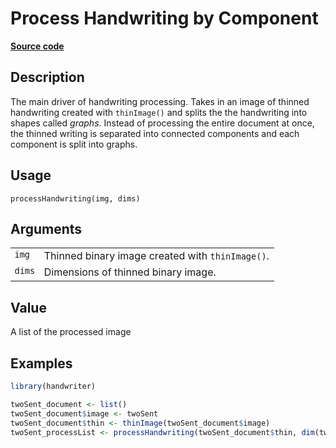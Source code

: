 

# Process Handwriting by Component

[**Source code**](https://github.com/CSAFE-ISU/handwriter/tree/176-automatic-documentation/R/#L)

## Description

The main driver of handwriting processing. Takes in an image of thinned
handwriting created with <code>thinImage()</code> and splits the the
handwriting into shapes called <em>graphs</em>. Instead of processing
the entire document at once, the thinned writing is separated into
connected components and each component is split into graphs.

## Usage

<pre><code class='language-R'>processHandwriting(img, dims)
</code></pre>

## Arguments

<table>
<tr>
<td style="white-space: nowrap; font-family: monospace; vertical-align: top">
<code id="img">img</code>
</td>
<td>
Thinned binary image created with <code>thinImage()</code>.
</td>
</tr>
<tr>
<td style="white-space: nowrap; font-family: monospace; vertical-align: top">
<code id="dims">dims</code>
</td>
<td>
Dimensions of thinned binary image.
</td>
</tr>
</table>

## Value

A list of the processed image

## Examples

``` r
library(handwriter)

twoSent_document <- list()
twoSent_document$image <- twoSent
twoSent_document$thin <- thinImage(twoSent_document$image)
twoSent_processList <- processHandwriting(twoSent_document$thin, dim(twoSent_document$image))
```
